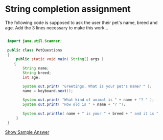 <!--djw:done-->
# String completion assignment

The following code is supposed to ask the user their pet's name, breed and age. Add the 3 lines necessary to make this work...

```java

 import java.util.Scanner;
  
 public class PetQuestions
 {
     public static void main( String[] args )
    {
        String name;
        String breed;
        int age;

        System.out.print( "Greetings. What is your pet's name? " );
        name = keyboard.next();
 
        System.out.print( "What kind of animal is " + name + "? " );
        System.out.print( "How old is " + name + "? ");
        
        System.out.println( name + " is your " + breed + " and it is " + age );
     }
 }
```
[Show Sample Answer](https://gist.github.com/LearnByCode/d73cff705ff514104040)
